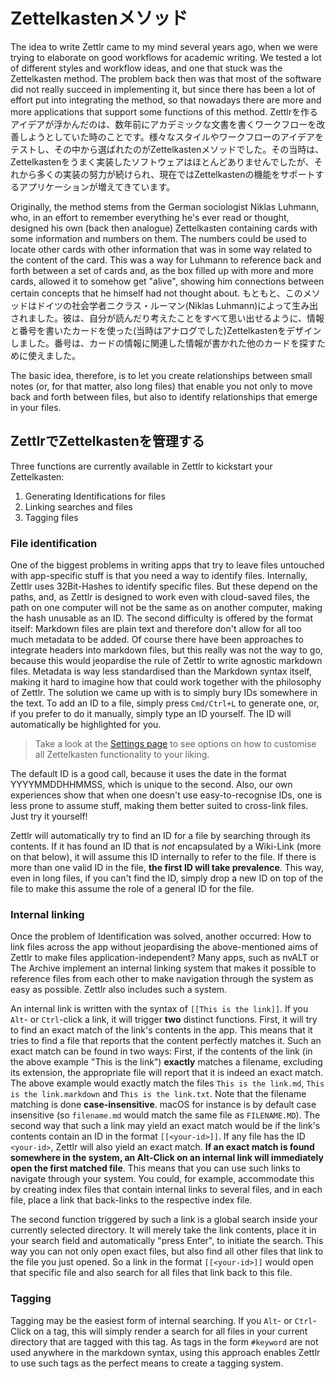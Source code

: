# Zettelkastenメソッド

The idea to write Zettlr came to my mind several years ago, when we were trying to elaborate on good workflows for academic writing. We tested a lot of different styles and workflow ideas, and one that stuck was the Zettelkasten method. The problem back then was that most of the software did not really succeed in implementing it, but since there has been a lot of effort put into integrating the method, so that nowadays there are more and more applications that support some functions of this method.
Zettlrを作るアイデアが浮かんだのは、数年前にアカデミックな文書を書くワークフローを改善しようとしていた時のことです。様々なスタイルやワークフローのアイデアをテストし、その中から選ばれたのがZettelkastenメソッドでした。その当時は、Zettelkastenをうまく実装したソフトウェアはほとんどありませんでしたが、それから多くの実装の努力が続けられ、現在ではZettelkastenの機能をサポートするアプリケーションが増えてきています。

Originally, the method stems from the German sociologist Niklas Luhmann, who, in an effort to remember everything he's ever read or thought, designed his own (back then analogue) Zettelkasten containing cards with some information and numbers on them. The numbers could be used to locate other cards with other information that was in some way related to the content of the card. This was a way for Luhmann to reference back and forth between a set of cards and, as the box filled up with more and more cards, allowed it to somehow get "alive", showing him connections between certain concepts that he himself had not thought about.
もともと、このメソッドはドイツの社会学者ニクラス・ルーマン(Niklas Luhmann)によって生み出されました。彼は、自分が読んだり考えたことをすべて思い出せるように、情報と番号を書いたカードを使った(当時はアナログでした)Zettelkastenをデザインしました。番号は、カードの情報に関連した情報が書かれた他のカードを探すために使えました。

The basic idea, therefore, is to let you create relationships between small notes (or, for that matter, also long files) that enable you not only to move back and forth between files, but also to identify relationships that emerge in your files.

## ZettlrでZettelkastenを管理する

Three functions are currently available in Zettlr to kickstart your Zettelkasten:

1. Generating Identifications for files
2. Linking searches and files
3. Tagging files

### File identification

One of the biggest problems in writing apps that try to leave files untouched with app-specific stuff is that you need a way to identify files. Internally, Zettlr uses 32Bit-Hashes to identify specific files. But these depend on the paths, and, as Zettlr is designed to work even with cloud-saved files, the path on one computer will not be the same as on another computer, making the hash unusable as an ID. The second difficulty is offered by the format itself: Markdown files are plain text and therefore don't allow for all too much metadata to be added. Of course there have been approaches to integrate headers into markdown files, but this really was not the way to go, because this would jeopardise the rule of Zettlr to write agnostic markdown files. Metadata is way less standardised than the Markdown syntax itself, making it hard to imagine how that could work together with the philosophy of Zettlr. The solution we came up with is to simply bury IDs somewhere in the text. To add an ID to a file, simply press `Cmd/Ctrl+L` to generate one, or, if you prefer to do it manually, simply type an ID yourself. The ID will automatically be highlighted for you.

> Take a look at the [Settings page](../reference/settings.md) to see options on how to customise all Zettelkasten functionality to your liking.

The default ID is a good call, because it uses the date in the format YYYYMMDDHHMMSS, which is unique to the second. Also, our own experiences show that when one doesn't use easy-to-recognise IDs, one is less prone to assume stuff, making them better suited to cross-link files. Just try it yourself!

Zettlr will automatically try to find an ID for a file by searching through its contents. If it has found an ID that is _not_ encapsulated by a Wiki-Link (more on that below), it will assume this ID internally to refer to the file. If there is more than one valid ID in the file, **the first ID will take prevalence**. This way, even in long files, if you can't find the ID, simply drop a new ID on top of the file to make this assume the role of a general ID for the file.

### Internal linking

Once the problem of Identification was solved, another occurred: How to link files across the app without jeopardising the above-mentioned aims of Zettlr to make files application-independent? Many apps, such as nvALT or The Archive implement an internal linking system that makes it possible to reference files from each other to make navigation through the system as easy as possible. Zettlr also includes such a system.

An internal link is written with the syntax of `[[This is the link]]`. If you `Alt`- or `Ctrl`-click a link, it will trigger **two** distinct functions. First, it will try to find an exact match of the link's contents in the app. This means that it tries to find a file that reports that the content perfectly matches it. Such an exact match can be found in two ways: First, if the contents of the link (in the above example "This is the link") **exactly** matches a filename, excluding its extension, the appropriate file will report that it is indeed an exact match. The above example would exactly match the files `This is the link.md`, `This is the link.markdown` and `This is the link.txt`. Note that the filename matching is done **case-insensitive**. macOS for instance is by default case insensitive (so `filename.md` would match the same file as `FILENAME.MD`). The second way that such a link may yield an exact match would be if the link's contents contain an ID in the format `[[<your-id>]]`. If any file has the ID `<your-id>`, Zettlr will also yield an exact match. **If an exact match is found somewhere in the system, an Alt-Click on an internal link will immediately open the first matched file**. This means that you can use such links to navigate through your system. You could, for example, accommodate this by creating index files that contain internal links to several files, and in each file, place a link that back-links to the respective index file.

The second function triggered by such a link is a global search inside your currently selected directory. It will merely take the link contents, place it in your search field and automatically "press Enter", to initiate the search. This way you can not only open exact files, but also find all other files that link to the file you just opened. So a link in the format `[[<your-id>]]` would open that specific file and also search for all files that link back to this file.

### Tagging

Tagging may be the easiest form of internal searching. If you `Alt`- or `Ctrl`-Click on a tag, this will simply render a search for all files in your current directory that are tagged with this tag. As tags in the form `#keyword` are not used anywhere in the markdown syntax, using this approach enables Zettlr to use such tags as the perfect means to create a tagging system.
